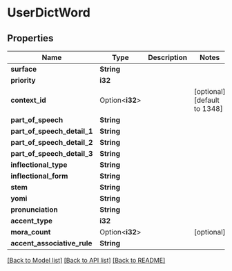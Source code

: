 # UserDictWord

## Properties

Name | Type | Description | Notes
------------ | ------------- | ------------- | -------------
**surface** | **String** |  | 
**priority** | **i32** |  | 
**context_id** | Option<**i32**> |  | [optional][default to 1348]
**part_of_speech** | **String** |  | 
**part_of_speech_detail_1** | **String** |  | 
**part_of_speech_detail_2** | **String** |  | 
**part_of_speech_detail_3** | **String** |  | 
**inflectional_type** | **String** |  | 
**inflectional_form** | **String** |  | 
**stem** | **String** |  | 
**yomi** | **String** |  | 
**pronunciation** | **String** |  | 
**accent_type** | **i32** |  | 
**mora_count** | Option<**i32**> |  | [optional]
**accent_associative_rule** | **String** |  | 

[[Back to Model list]](../README.md#documentation-for-models) [[Back to API list]](../README.md#documentation-for-api-endpoints) [[Back to README]](../README.md)


